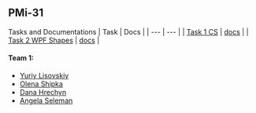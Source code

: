 ## PMi-31

Tasks and Documentations
| Task | Docs |
| --- | --- |
| [Task 1 CS](https://github.com/lnupmi11/PofCIS_Team1/tree/task1-cs) | [docs](https://lnupmi11.github.io/PofCIS_Team1/task1-cs/index.html) |
| [Task 2 WPF Shapes](https://github.com/lnupmi11/PofCIS_Team1/tree/task2-wpf-shapes) | [docs](https://lnupmi11.github.io/PofCIS_Team1/task2-wpf-shapes/index.html) |

#### Team 1:
* [Yuriy Lisovskiy](https://github.com/YuriyLisovskiy)
* [Olena Shipka](https://github.com/oshipka)
* [Dana Hrechyn](https://github.com/danahrechyn123)
* [Angela Seleman](https://github.com/selemanka)
